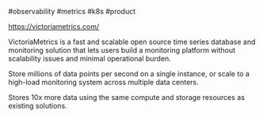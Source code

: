 #observability #metrics #k8s #product 

https://victoriametrics.com/

VictoriaMetrics is a fast and scalable open source time series database and monitoring solution that lets users build a monitoring platform without scalability issues and minimal operational burden.

Store millions of data points per second on a single instance, or scale to a high-load monitoring system across multiple data centers.

Stores 10x more data using the same compute and storage resources as existing solutions.